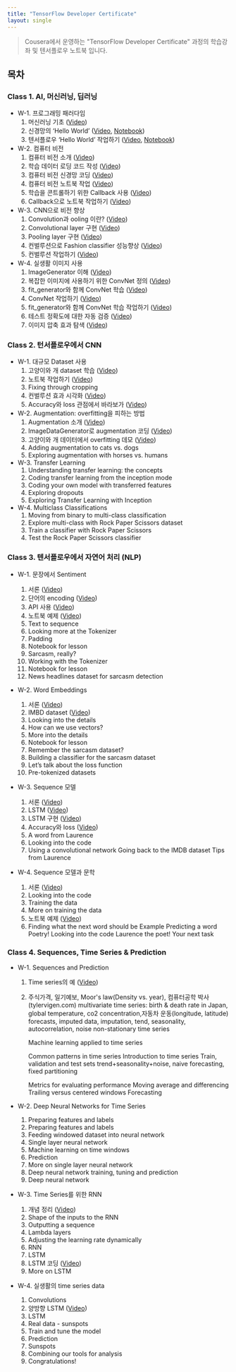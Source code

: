 ```yaml
---
title: "TensorFlow Developer Certificate"
layout: single
---
```


> Cousera에서 운영하는 "TensorFlow Developer Certificate" 과정의 학습강좌 및 텐서플로우 노트북 입니다.
  
## 목차

### Class 1. AI, 머신러닝, 딥러닝
* W-1. 프로그래밍 패러다임
  1. 머신러닝 기초 ([Video](https://drive.google.com/file/d/1Cf_9DH7KWcLz7YJ-W4DHGngaMrVE15pX/view?usp=sharing))
  2. 신경망의 ‘Hello World’ ([Video](https://drive.google.com/file/d/1CemGe4AnOjuOm7OE4C5AycbLzrP-D565/view?usp=sharing), [Notebook](https://colab.research.google.com/drive/1GCh207-hIdaCcaLqZ4363zOKULNAN1A0))
  3. 텐서플로우 ‘Hello World’ 작업하기 ([Video](https://drive.google.com/file/d/1CfQYOuy4BD6H_bPzh4eYMph-2dnyBQCC/view?usp=sharing), [Notebook](https://colab.research.google.com/drive/1G1iWlflG_wNNHyLlYX3abYDCQr94UP4U))
* W-2. 컴퓨터 비전 
  1. 컴퓨터 비전 소개 ([Video](https://drive.google.com/file/d/1CjA1cS5tW3S4FeRniPYP_bnluFsgkLPr/view?usp=sharing))
  2. 학습 데이터 로딩 코드 작성 ([Video](https://drive.google.com/file/d/1CjOZJ9_wDl4Cs8LCyUZGjI8_I66LcQTD/view?usp=sharing))
  3. 컴퓨터 비전 신경망 코딩 ([Video]())
  4. 컴퓨터 비전 노트북 작업 ([Video]())
  5. 학습을 콘트롤하기 위한 Callback 사용 ([Video]())
  6. Callback으로 노트북 작업하기 ([Video]())
* W-3. CNN으로 비전 향상
  1. Convolution과 ooling 이란? ([Video]())
  2. Convolutional layer 구현 ([Video]())
  3. Pooling layer 구현 ([Video]())
  4. 컨벌루션으로 Fashion classifier 성능향상 ([Video]())
  5. 컨벌루션 작업하기 ([Video]())
* W-4. 실생활 이미지 사용
  1. ImageGenerator 이해 ([Video]())
  2. 복잡한 이미지에 사용하기 위한 ConvNet 정의 ([Video]())
  3. fit_generator와 함께 ConvNet 학습 ([Video]())
  4. ConvNet 작업하기 ([Video]())
  5. fit_generator와 함께 ConvNet 학습 작업하기 ([Video]())
  6. 테스트 정확도에 대한 자동 검증 ([Video]())
  7. 이미지 압축 효과 탐색 ([Video]())

### Class 2. 턴서플로우에서 CNN
* W-1. 대규모 Dataset 사용
  1. 고양이와 개 dataset 학습 ([Video]())
  2. 노트북 작업하기 ([Video]())
  3. Fixing through cropping
  4. 컨벌루션 효과 시각화 ([Video]())
  5. Accuracy와 loss 관점에서 바라보가 ([Video]())
* W-2. Augmentation: overfitting을 피하는 방법
  1. Augmentation 소개 ([Video]())
  2. ImageDataGenerator로 augmentation 코딩 ([Video]())
  3. 고양이와 개 데이터에서 overfitting 데모 ([Video]())
  4. Adding augmentation to cats vs. dogs
  5. Exploring augmentation with horses vs. humans
* W-3. Transfer Learning
  1. Understanding transfer learning: the concepts
  2. Coding transfer learning from the inception mode
  3. Coding your own model with transferred features
  4. Exploring dropouts
  5. Exploring Transfer Learning with Inception
* W-4. Multiclass Classifications
  1. Moving from binary to multi-class classification
  2. Explore multi-class with Rock Paper Scissors dataset
  3. Train a classifier with Rock Paper Scissors
  4. Test the Rock Paper Scissors classifier

### Class 3. 텐서플로우에서 자연어 처리 (NLP)
* W-1. 문장에서 Sentiment
  1. 서론 ([Video]())
  2. 단어의 encoding ([Video]())
  3. API 사용 ([Video]())
  4. 노트북 예제 ([Video]()) 
  5. Text to sequence
  6. Looking more at the Tokenizer
  7. Padding
  8. Notebook for lesson 
  9. Sarcasm, really?
  10. Working with the Tokenizer
  11. Notebook for lesson
  12. News headlines dataset for sarcasm detection
* W-2. Word Embeddings
  1. 서론 ([Video]())
  2. IMBD dataset ([Video]())
  3. Looking into the details
  4. How can we use vectors?
  5. More into the details
  6. Notebook for lesson 
  7. Remember the sarcasm dataset?
  8. Building a classifier for the sarcasm dataset
  9. Let’s talk about the loss function
  10. Pre-tokenized datasets
* W-3. Sequence 모델
  1. 서론 ([Video]())
  2. LSTM ([Video]())
  3. LSTM 구현 ([Video]())
  4. Accuracy와 loss ([Video]())
  5. A word from Laurence
  6. Looking into the code
  7. Using a convolutional network
      Going back to the IMDB dataset
      Tips from Laurence

* W-4. Sequence 모델과 문학
  1. 서론 ([Video]())
  2. Looking into the code
  3. Training the data
  4. More on training the data
  5. 노트북 예제 ([Video]())
  6. Finding what the next word should be
      Example
      Predicting a word
      Poetry!
      Looking into the code
      Laurence the poet!
      Your next task

### Class 4. Sequences, Time Series & Prediction
* W-1. Sequences and Prediction
  1. Time series의 예 ([Video]())
  2. 주식가격, 일기예보, Moor's law(Density vs. year), 컴퓨터공학 박사(tylervigen.com)
	multivariate time series: birth & death rate in Japan, global temperature, co2 concentration,자동차 운동(longitude, latitude)
	forecasts, imputed data, imputation, 
	tend, seasonality, autocorrelation, noise
	non-stationary time series

      Machine learning applied to time series

      Common patterns in time series
      Introduction to time series
      Train, validation and test sets
	trend+seasonality+noise, naive forecasting, fixed partitioning


      Metrics for evaluating performance
      Moving average and differencing
      Trailing versus centered windows
      Forecasting

* W-2. Deep Neural Networks for Time Series
  1. Preparing features and labels
  2. Preparing features and labels
  3. Feeding windowed dataset into neural network
  4. Single layer neural network
  5. Machine learning on time windows
  6. Prediction
  7. More on single layer neural network
  8. Deep neural network training, tuning and prediction
  9. Deep neural network

* W-3. Time Series를 위한 RNN
  1. 개념 정리 ([Video]())
  2. Shape of the inputs to the RNN
  3. Outputting a sequence
  4. Lambda layers
  5. Adjusting the learning rate dynamically
  6. RNN
  7. LSTM
  8. LSTM 코딩 ([Video]())
  9. More on LSTM

* W-4. 실생활의 time series data
  1. Convolutions
  2. 양방향 LSTM ([Video]())
  3. LSTM
  4. Real data - sunspots
  5. Train and tune the model
  6. Prediction
  7. Sunspots
  8. Combining our tools for analysis
  9. Congratulations!
